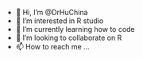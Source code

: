 - 👋 Hi, I’m @DrHuChina
- 👀 I’m interested in R studio
- 🌱 I’m currently learning how to code
- 💞️ I’m looking to collaborate on R 
- 📫 How to reach me ...

<!---
DrHuChina/DrHuChina is a ✨ special ✨ repository because its `README.md` (this file) appears on your GitHub profile.
You can click the Preview link to take a look at your changes.
--->
